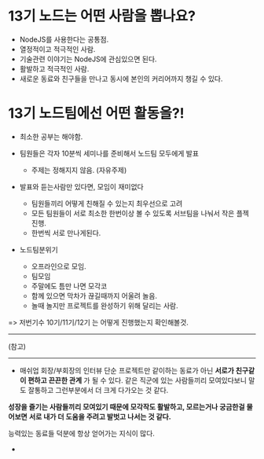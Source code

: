 # 13기 노드는 어떤 사람을 뽑나요?

- NodeJS를 사용한다는 공통점.
- 열정적이고 적극적인 사람.
- 기술관련 이야기는 NodeJS에 관심있으면 된다.
- 활발하고 적극적인 사람.
- 새로운 동료와 친구들을 만나고 동시에 본인의 커리어까지 챙길 수 있다.

# 13기 노드팀에선 어떤 활동을?!

- 최소한 공부는 해야함.
- 팀원들은 각자 10분씩 세미나를 준비해서 노드팀 모두에게 발표
  - 주제는 정해지지 않음. (자유주제)
- 발표와 듣는사람만 있다면, 모임이 재미없다
  - 팀원들끼리 어떻게 친해질 수 있는지 최우선으로 고려
  - 모든 팀원들이 서로 최소한 한번이상 볼 수 있도록 서브팀을 나눠서 작은 플젝 진행.
  - 한번씩 서로 만나게된다.

- 노드팀분위기
    - 오프라인으로 모임.
    - 팀모임
    - 주말에도 틈만 나면 모각코
    - 함께 있으면 막차가 끊길때까지 어울려 놀음.
    - 놀때 놀지만 프로젝트를 완성하기 위해 달리는 사람.


=> 저번기수 10기/11기/12기 는 어떻게 진행했는지 확인해볼것.

---
(참고)

------------------------------------------------------------------------------------------------------

- 매쉬업 회장/부회장의 인터뷰
단순 프로젝트만 같이하는 동료가 아닌 **서로가 친구같이 편하고 끈끈한 관계** 가 될 수 있다.
같은 직군에 있는 사람들끼리 모여있다보니 말도 잘통하고 그런부분에서 더 크게 다가오는 것 같다.

**성장을 즐기는 사람들끼리 모여있기 때문에 모각작도 활발하고, 모르는거나 궁금한걸 물어보면**
**서로 내가 더 도움을 주려고 발벗고 나서는 것 같다.**

능력있는 동료들 덕분에 항상 얻어가는 지식이 많다.

-
